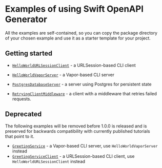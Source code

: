# Examples of using Swift OpenAPI Generator

All the examples are self-contained, so you can copy the package directory of your chosen example and use it as a starter template for your project.

## Getting started

- [`HelloWorldURLSessionClient`](./HelloWorldURLSessionClient) - a URLSession-based CLI client
- [`HelloWorldVaporServer`](./HelloWorldVaporServer) - a Vapor-based CLI server

- [`PostgresDatabaseServer`](./PostgresDatabaseServer) - a server using Postgres for persistent state
- [`RetryingClientMiddleware`](./RetryingClientMiddleware) - a client with a middleware that retries failed requests.

## Deprecated

The following examples will be removed before 1.0.0 is released and is preserved for backwards compatibility with currently published tutorials that point to it.

- [`GreetingService`](./GreetingService) - a Vapor-based CLI server, use `HelloWorldVaporServer` instead
- [`GreetingServiceClient`](./GreetingServiceClient) - a URLSession-based CLI client, use `HelloWorldURLSessionClient` instead
